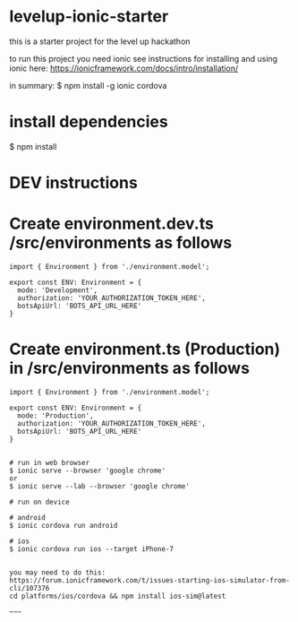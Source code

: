 # levelup-ionic-starter

this is a starter project for the level up hackathon

to run this project you need ionic
see instructions for installing and using ionic here:
https://ionicframework.com/docs/intro/installation/

in summary: 
$ npm install -g ionic cordova

# install dependencies
$ npm install

# DEV instructions
# Create environment.dev.ts /src/environments as follows
	
~~~~
import { Environment } from './environment.model';

export const ENV: Environment = {
  mode: 'Development',
  authorization: 'YOUR_AUTHORIZATION_TOKEN_HERE',
  botsApiUrl: 'BOTS_API_URL_HERE'
}
~~~~
# Create environment.ts (Production) in /src/environments as follows
~~~~
import { Environment } from './environment.model';

export const ENV: Environment = {
  mode: 'Production',
  authorization: 'YOUR_AUTHORIZATION_TOKEN_HERE',
  botsApiUrl: 'BOTS_API_URL_HERE'
}


# run in web browser
$ ionic serve --browser 'google chrome'
or 
$ ionic serve --lab --browser 'google chrome'

# run on device

# android
$ ionic cordova run android

# ios
$ ionic cordova run ios --target iPhone-7


you may need to do this:
https://forum.ionicframework.com/t/issues-starting-ios-simulator-from-cli/107376
cd platforms/ios/cordova && npm install ios-sim@latest

~~~
